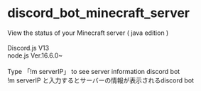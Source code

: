 # discord_bot_minecraft_server
View the status of your Minecraft server ( java edition )
<br>
<br>
Discord.js V13
<br>
node.js Ver.16.6.0~
<br>
<br>
Type 「!m serverIP」 to see server information discord bot
<br>
!m serverIP と入力するとサーバーの情報が表示されるdiscord bot
